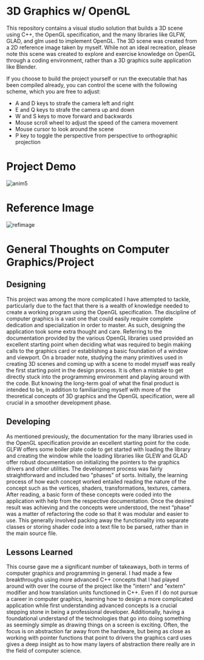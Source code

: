 # 3D Graphics w/ OpenGL
This repository contains a visual studio solution that builds a 3D scene using C++, the OpenGL specification, and the many libraries like GLFW, GLAD, and glm used to implement OpenGL. The 3D scene was created from a 2D reference image taken by myself. While not an ideal recreation, please note this scene was created to explore and exercise knowledge on OpenGL through a coding environment, rather than a 3D graphics suite application like Blender.

If you choose to build the project yourself or run the executable that has been compiled already, you can control the scene with the following scheme, which you are free to adjust:
* A and D keys to strafe the camera left and right
* E and Q keys to strafe the camera up and down
* W and S keys to move forward and backwards
* Mouse scroll wheel to adjust the speed of the camera movement
* Mouse cursor to look around the scene
* P key to toggle the perspective from perspective to orthographic projection
  
# Project Demo
![anim5](https://github.com/Mujanov3737/OpenGL-Scene-Recreation-in-3D/assets/75598761/d01a70a3-eab5-43c9-9b52-ed7af61921b9)
# Reference Image
![refimage](https://github.com/Mujanov3737/OpenGL-Scene-Recreation-in-3D/assets/75598761/046e9d0e-5039-42d6-980b-cfe5f9290f54)
# General Thoughts on Computer Graphics/Project
## Designing
This project was among the more complicated I have attempted to tackle, particularly due to the fact that there is a wealth of knowledge needed to create a working program using the OpenGL specification. The discipline of computer graphics is a vast one that could easily require complete dedication and specialization in order to master. As such, designing the application took some extra thought and care. Referring to the documentation provided by the various OpenGL libraries used provided an excellent starting point when deciding what was required to begin making calls to the graphics card or establishing a basic foundation of a window and viewport. On a broader note, studying the many primitives used in creating 3D scenes and coming up with a scene to model myself was really the first starting point in the design process. It is often a mistake to get directly stuck into the programming environment and playing around with the code. But knowing the long-term goal of what the final product is intended to be, in addition to familiarizing myself with more of the theoretical concepts of 3D graphics and the OpenGL specification, were all crucial in a smoother development phase.
## Developing
As mentioned previously, the documentation for the many libraries used in the OpenGL specification provide an excellent starting point for the code. GLFW offers some boiler plate code to get started with loading the library and creating the window while the loading libraries like GLEW and GLAD offer robust documentation on initializing the pointers to the graphics drivers and other utilities. The development process was fairly straightforward and included two "phases" of sorts. Initially, the learning process of how each concept worked entailed reading the nature of the concept such as the vertices, shaders, transformations, textures, camera. After reading, a basic form of these concepts were coded into the application with help from the respective documentation. Once the desired result was achieving and the concepts were understood, the next “phase” was a matter of refactoring the code so that it was modular and easier to use. This generally involved packing away the functionality into separate classes or storing shader code into a text file to be parsed, rather than in the main source file.
## Lessons Learned
This course gave me a significant number of takeaways, both in terms of computer graphics and programming in general. I had made a few breakthroughs using more advanced C++ concepts that I had played around with over the course of the project like the "intern" and "extern" modifier and how translation units functioned in C++. Even if I do not pursue a career in computer graphics, learning how to design a more complicated application while first understanding advanced concepts is a crucial stepping stone in being a professional developer.
Additionally, having a foundational understand of the technologies that go into doing something as seemingly simple as drawing things on a screen is exciting. Often, the focus is on abstraction far away from the hardware, but being as close as working with pointer functions that point to drivers the graphics card uses gives a deep insight as to how many layers of abstraction there really are in the field of computer science.
